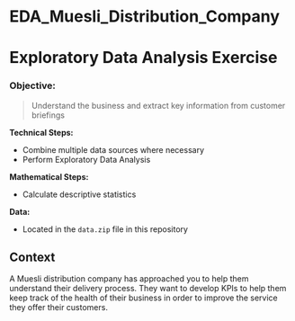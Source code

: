 # EDA_Muesli_Distribution_Company
# Exploratory Data Analysis Exercise

### Objective: 

> Understand the business and extract key information from customer briefings  

**Technical Steps:** 
- Combine multiple data sources where necessary
- Perform Exploratory Data Analysis   

**Mathematical Steps:** 
- Calculate descriptive statistics  

**Data:** 
- Located in the `data.zip` file in this repository

## Context 
A Muesli distribution company has approached you to help them understand their delivery process. They want to develop KPIs to help them keep track of the health of their business in order to improve the service they offer their customers.
